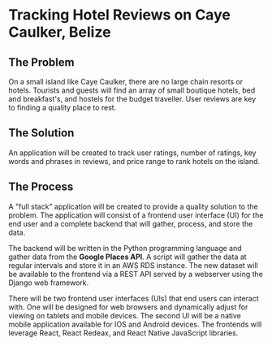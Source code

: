 # Tracking Hotel Reviews on Caye Caulker, Belize

## The Problem
On a small island like Caye Caulker, there are no large chain resorts 
or hotels. Tourists and guests will find an array of small boutique 
hotels, bed and breakfast's, and hostels for the budget traveller.
User reviews are key to finding a quality place to rest.

## The Solution
An application will be created to track user ratings, number of ratings,
key words and phrases in reviews, and price range to rank hotels on the
island.


## The Process
A "full stack" application will be created to provide a quality solution
to the problem. The application will consist of a frontend user interface
(UI) for the end user and a complete backend that will gather, process, 
and store the data.

The backend will be written in the Python programming language and gather
data from the **Google Places API**. A script will gather the data at regular
intervals and store it in an AWS RDS instance. The new dataset will be 
available to the frontend via a REST API served by a webserver using the 
Django web framework.

There will be two frontend user interfaces (UIs) that end users can interact
with. One will be designed for web browsers and dynamically adjust for viewing
on tablets and mobile devices. The second UI will be a native mobile application
available for IOS and Android devices. The frontends will leverage React, 
React Redeax, and React Native JavaScript libraries.
